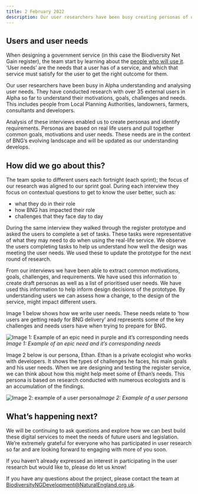 ```yaml
---
title: 2 February 2022
description: Our user researchers have been busy creating personas of our users and prioritising their user needs based on contextual research and usability testing of the register prototype. 
---
```


## Users and user needs 

When designing a government service (in this case the Biodiversity Net Gain register), the team start by learning about the [people who will use it](https://www.gov.uk/service-manual/user-research/start-by-learning-user-needs). ‘User needs’ are the needs that a user has of a service, and which that service must satisfy for the user to get the right outcome for them. 

Our user researchers have been busy in Alpha understanding and analysing user needs. They have conducted research with over 35 external users in Alpha so far to understand their motivations, goals, challenges and needs. This includes people from Local Planning Authorities, landowners, farmers, consultants and developers. 

Analysis of these interviews enabled us to create personas and identify requirements. Personas are based on real life users and pull together common goals, motivations and user needs. These needs are in the context of BNG’s evolving landscape and will be updated as our understanding develops.  

## How did we go about this? 

The team spoke to different users each fortnight (each sprint); the focus of our research was aligned to our sprint goal. During each interview they focus on contextual questions to get to know the user better, such as: 

* what they do in their role 
* how BNG has impacted their role 
* challenges that they face day to day 

During the same interview they walked through the register prototype and asked the users to complete a set of tasks. These tasks were representative of what they may need to do when using the real-life service. We observe the users completing tasks to help us understand how well the design was meeting the user needs.  We used these to update the prototype for the next round of research.  

From our interviews we have been able to extract common motivations, goals, challenges, and requirements. We have used this information to create draft personas as well as a list of prioritised user needs. We have used this information to help inform design decisions of the prototype. By understanding users we can assess how a change, to the design of the service, might impact different users.   

Image 1 below shows how we write user needs. These needs relate to ‘how users are getting ready for BNG delivery’ and represents some of the key challenges and needs users have when trying to prepare for BNG.

![Image 1: Example of an epic need in purple and it’s corresponding needs](/2022-02-02-image-1.jpg)*Image 1: Example of an epic need and it’s corresponding needs*

Image 2 below is our persona, Ethan. Ethan is a private ecologist who works with developers. It shows the types of challenges he faces, his main goals and his user needs. When we are designing and testing the register service, we can think about how this might help meet some of Ethan’s needs. This persona is based on research conducted with numerous ecologists and is an accumulation of the findings. 

![Image 2: example of a user persona](/2022-02-02-image-2.jpg)*Image 2: Example of a user persona*

## What’s happening next?  

We will be continuing to ask questions and explore how we can best build these digital services to meet the needs of future users and legislation. We’re extremely grateful for everyone who has participated in user research so far and are looking forward to engaging with more of you soon.  

If you haven’t already expressed an interest in participating in the user research but would like to, please do let us know! 

If you have any questions about the project, please contact the team at <BiodiversityNGDevelopment@NaturalEngland.org.uk>.